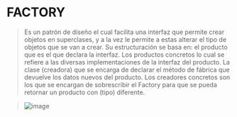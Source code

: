 # FACTORY
>Es un patrón de diseño el cual facilita una interfaz que permite crear objetos en superclases, y a la vez le permite a estas alterar el tipo de objetos que se van a crear.
>Su estructuración se basa en: el producto que es el que declara la interfaz.
>Los productos concretos lo cual se refiere a las diversas implementaciones de la interfaz del producto.
>La clase (creadora) que se encarga de declarar el método de fábrica que devuelve los datos nuevos del producto.
>Los creadores concretos son los que se encargan de sobrescribir el Factory para que se pueda retornar un producto con (tipo) diferente. 

>![image](https://user-images.githubusercontent.com/107563234/198852112-40e399e5-ca03-4eee-8be0-93eb68631c51.png)
